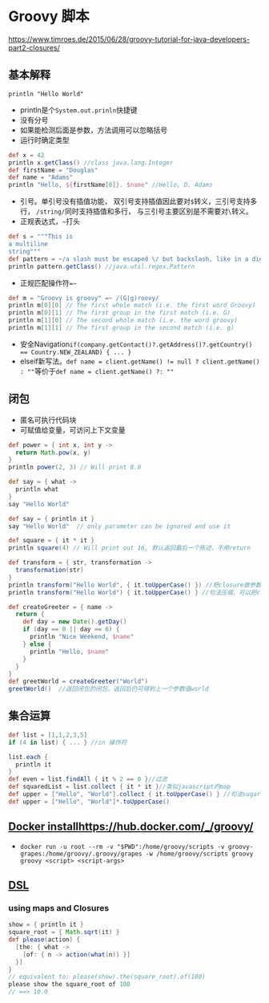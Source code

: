 # Groovy 脚本

<https://www.timroes.de/2015/06/28/groovy-tutorial-for-java-developers-part2-closures/>

## 基本解释

`println "Hello World"`

+ println是个`System.out.prinln`快捷键
+ 没有分号
+ 如果能检测后面是参数，方法调用可以忽略括号
+ 运行时确定类型

```groovy
def x = 42
println x.getClass() //class java.lang.Integer
def firstName = "Douglas"
def name = "Adams"
println "Hello, ${firstName[0]}. $name" //Hello, D. Adams
```

+ 引号。单引号没有插值功能， 双引号支持插值因此要对`$`转义，三引号支持多行， `/string/`同时支持插值和多行， 与三引号主要区别是不需要对`\`转义。
+ 正规表达式，`~`打头

```groovy
def s = """This is
a multiline
string"""
def pattern = ~/a slash must be escaped \/ but backslash, like in a digit match \d does not/
println pattern.getClass() //java.util.regex.Pattern
```

+ 正规匹配操作符`=~`

```groovy
def m = "Groovy is groovy" =~ /(G|g)roovy/
println m[0][0] // The first whole match (i.e. the first word Groovy)
println m[0][1] // The first group in the first match (i.e. G)
println m[1][0] // The second whole match (i.e. the word groovy)
println m[1][1] // The first group in the second match (i.e. g)
```

+ 安全Navigation`if(company.getContact()?.getAddress()?.getCountry() == Country.NEW_ZEALAND) { ... }`
+ elseif新写法。`def name = client.getName() != null ? client.getName() : ""`等价于`def name = client.getName() ?: ""`

## 闭包

+ 匿名可执行代码块
+ 可赋值给变量，可访问上下文变量

```groovy
def power = { int x, int y ->
  return Math.pow(x, y)
}
println power(2, 3) // Will print 8.0

def say = { what ->
  println what
}
say "Hello World"

def say = { println it }
say "Hello World"  // only parameter can be ignored and use it

def square = { it * it }
println square(4) // Will print out 16, 默认返回最后一个陈述，不用return

def transform = { str, transformation ->
  transformation(str)
}
println transform("Hello World", { it.toUpperCase() }) //把closure做参数
println transform("Hello World") { it.toUpperCase() } //句法压缩，可以把closure参数放到括号之后

def createGreeter = { name ->
  return {
    def day = new Date().getDay()
    if (day == 0 || day == 6) {
      println "Nice Weekend, $name"
    } else {
      println "Hello, $name"
    }
  }
}
def greetWorld = createGreeter("World")
greetWorld()  //返回闭包的闭包，返回后仍可得到上一个参数值world
```

## 集合运算

```groovy
def list = [1,1,2,3,5]
if (4 in list) { ... } //in 操作符

list.each {
  println it
}
def even = list.findAll { it % 2 == 0 }//过滤
def squaredList = list.collect { it * it }//类似javascript的map
def upper = ["Hello", "World"].collect { it.toUpperCase() } //句法sugar
def upper = ["Hello", "World"]*.toUpperCase()
```

## [Docker install](https://hub.docker.com/_/groovy/)<https://hub.docker.com/_/groovy/>

+ `docker run -u root --rm -v "$PWD":/home/groovy/scripts -v groovy-grapes:/home/groovy/.groovy/grapes -w /home/groovy/scripts groovy groovy <script> <script-args>`

## [DSL](http://docs.groovy-lang.org/docs/latest/html/documentation/core-domain-specific-languages.html#_command_chains)

### using maps and Closures

```groovy
show = { println it }
square_root = { Math.sqrt(it) }
def please(action) {
  [the: { what ->
    [of: { n -> action(what(n)) }]
  }]
}
// equivalent to: please(show).the(square_root).of(100)
please show the square_root of 100
// ==> 10.0
```